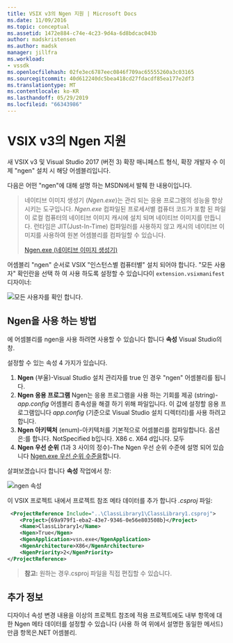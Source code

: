```yaml
---
title: VSIX v3의 Ngen 지원 | Microsoft Docs
ms.date: 11/09/2016
ms.topic: conceptual
ms.assetid: 1472e884-c74e-4c23-9d4a-6d8bdcac043b
author: madskristensen
ms.author: madsk
manager: jillfra
ms.workload:
- vssdk
ms.openlocfilehash: 02fe3ec6787eec0846f709ac65555260a3c03165
ms.sourcegitcommit: 40d612240dc5bea418cd27fdacdf85ea177e2df3
ms.translationtype: MT
ms.contentlocale: ko-KR
ms.lasthandoff: 05/29/2019
ms.locfileid: "66343986"
---
```

# <a name="ngen-support-in-vsix-v3"></a>VSIX v3의 Ngen 지원

새 VSIX v3 및 Visual Studio 2017 (버전 3) 확장 매니페스트 형식, 확장 개발자 수 이제 "ngen" 설치 시 해당 어셈블리입니다.

다음은 어떤 "ngen"에 대해 설명 하는 MSDN에서 발췌 한 내용이입니다.

>네이티브 이미지 생성기 (*Ngen.exe*)는 관리 되는 응용 프로그램의 성능을 향상 시키는 도구입니다. *Ngen.exe* 컴파일된 프로세서별 컴퓨터 코드가 포함 된 파일이 로컬 컴퓨터의 네이티브 이미지 캐시에 설치 되며 네이티브 이미지를 만듭니다. 런타임은 JIT(Just-In-Time) 컴파일러를 사용하지 않고 캐시의 네이티브 이미지를 사용하여 원본 어셈블리를 컴파일할 수 있습니다.
>
>[Ngen.exe (네이티브 이미지 생성기)](/dotnet/framework/tools/ngen-exe-native-image-generator)

어셈블리 "ngen" 순서로 VSIX "인스턴스별 컴퓨터별" 설치 되어야 합니다. "모든 사용자" 확인란을 선택 하 여 사용 하도록 설정할 수 있습니다이 `extension.vsixmanifest` 디자이너:

![모든 사용자를 확인 합니다.](media/check-all-users.png)

## <a name="how-to-enable-ngen"></a>Ngen을 사용 하는 방법

에 어셈블리를 ngen을 사용 하려면 사용할 수 있습니다 합니다 **속성** Visual Studio의 창.

설정할 수 있는 속성 4 가지가 있습니다.

1. **Ngen** (부울)-Visual Studio 설치 관리자를 true 인 경우 "ngen" 어셈블리를 됩니다.
2. **Ngen 응용 프로그램** Ngen는 응용 프로그램을 사용 하는 기회를 제공 (string)- *app.config* 어셈블리 종속성을 해결 하기 위해 파일입니다. 이 값에 설정할 응용 프로그램입니다 *app.config* (기준으로 Visual Studio 설치 디렉터리)를 사용 하려고 합니다.
3. **Ngen 아키텍처** (enum)-아키텍처를 기본적으로 어셈블리를 컴파일합니다. 옵션은:를 합니다. NotSpecified b입니다. X86 c. X64 d입니다. 모두
4. **Ngen 우선 순위** (1과 3 사이의 정수)-The Ngen 우선 순위 수준에 설명 되어 있습니다 [Ngen.exe 우선 순위 수준을](/dotnet/framework/tools/ngen-exe-native-image-generator#priority-levels)합니다.

살펴보겠습니다 합니다 **속성** 작업에서 창:

![ngen 속성](media/ngen-in-properties.png)

이 VSIX 프로젝트 내에서 프로젝트 참조 메타 데이터를 추가 합니다 *.csproj* 파일:

```xml
 <ProjectReference Include="..\ClassLibrary1\ClassLibrary1.csproj">
    <Project>{69a979f1-eba2-43e7-9346-0e56e803508b}</Project>
    <Name>ClassLibrary1</Name>
    <Ngen>True</Ngen>
    <NgenApplication>vsn.exe</NgenApplication>
    <NgenArchitecture>X86</NgenArchitecture>
    <NgenPriority>2</NgenPriority>
</ProjectReference>
 ```

 >**참고:** 원하는 경우.csproj 파일을 직접 편집할 수 있습니다.

## <a name="extra-information"></a>추가 정보

디자이너 속성 변경 내용을 이상의 프로젝트 참조에 적용 프로젝트에도 내부 항목에 대 한 Ngen 메타 데이터를 설정할 수 있습니다 (사용 하 여 위에서 설명한 동일한 메서드) 만큼 항목은.NET 어셈블리.